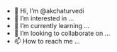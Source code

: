 - 👋 Hi, I’m @akchaturvedi
- 👀 I’m interested in ...
- 🌱 I’m currently learning ...
- 💞️ I’m looking to collaborate on ...
- 📫 How to reach me ...

<!---
akchaturvedi/akchaturvedi is a ✨ special ✨ repository because its `README.md` (this file) appears on your GitHub profile.
You can click the Preview link to take a look at your changes.
--->
